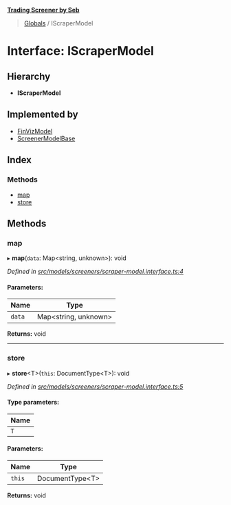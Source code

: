 **[Trading Screener by Seb](../README.md)**

> [Globals](../globals.md) / IScraperModel

# Interface: IScraperModel

## Hierarchy

* **IScraperModel**

## Implemented by

* [FinVizModel](../classes/finvizmodel.md)
* [ScreenerModelBase](../classes/screenermodelbase.md)

## Index

### Methods

* [map](iscrapermodel.md#map)
* [store](iscrapermodel.md#store)

## Methods

### map

▸ **map**(`data`: Map\<string, unknown>): void

*Defined in [src/models/screeners/scraper-model.interface.ts:4](https://github.com/wiewiur667/TradingScreener/blob/0537031/src/models/screeners/scraper-model.interface.ts#L4)*

#### Parameters:

Name | Type |
------ | ------ |
`data` | Map\<string, unknown> |

**Returns:** void

___

### store

▸ **store**\<T>(`this`: DocumentType\<T>): void

*Defined in [src/models/screeners/scraper-model.interface.ts:5](https://github.com/wiewiur667/TradingScreener/blob/0537031/src/models/screeners/scraper-model.interface.ts#L5)*

#### Type parameters:

Name |
------ |
`T` |

#### Parameters:

Name | Type |
------ | ------ |
`this` | DocumentType\<T> |

**Returns:** void
